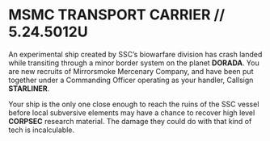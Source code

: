 # MSMC TRANSPORT CARRIER // 5.24.5012U
An experimental ship created by SSC’s biowarfare division has crash landed while transiting through a minor border system  on the planet **DORADA**. You are new recruits of Mirrorsmoke Mercenary Company, and have been put together under a Commanding Officer operating as your handler, Callsign **STARLINER**. 

Your ship is the only one close enough to reach the ruins of the SSC vessel before local subversive elements may have a chance to recover high level **CORPSEC** research material. The damage they could do with that kind of tech is incalculable.
